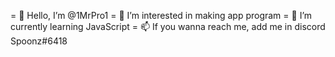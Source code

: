 = 👋 Hello, I’m @1MrPro1
= 👀 I’m interested in making app program
= 🌱 I’m currently learning JavaScript
= 📫 If you wanna reach me, add me in discord Spoonz#6418
